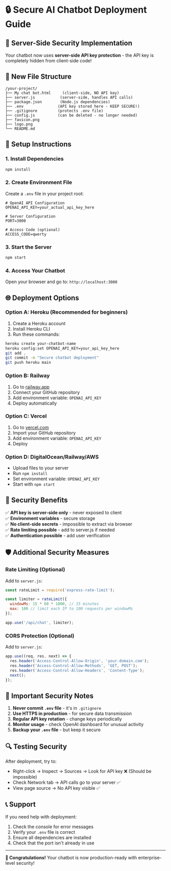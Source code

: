 # 🔒 Secure AI Chatbot Deployment Guide

## 🚀 **Server-Side Security Implementation**

Your chatbot now uses **server-side API key protection** - the API key is completely hidden from client-side code!

## 📁 **New File Structure**
```
/your-project/
├── My chat bot.html     (client-side, NO API key)
├── server.js           (server-side, handles API calls)
├── package.json        (Node.js dependencies)
├── .env               (API key stored here - KEEP SECURE!)
├── .gitignore         (protects .env file)
├── config.js          (can be deleted - no longer needed)
├── favicon.png
├── logo.png
└── README.md
```

## 🔧 **Setup Instructions**

### 1. **Install Dependencies**
```bash
npm install
```

### 2. **Create Environment File**
Create a `.env` file in your project root:
```env
# OpenAI API Configuration
OPENAI_API_KEY=your_actual_api_key_here

# Server Configuration
PORT=3000

# Access Code (optional)
ACCESS_CODE=qwerty
```

### 3. **Start the Server**
```bash
npm start
```

### 4. **Access Your Chatbot**
Open your browser and go to: `http://localhost:3000`

## 🌐 **Deployment Options**

### **Option A: Heroku (Recommended for beginners)**
1. Create a Heroku account
2. Install Heroku CLI
3. Run these commands:
```bash
heroku create your-chatbot-name
heroku config:set OPENAI_API_KEY=your_api_key_here
git add .
git commit -m "Secure chatbot deployment"
git push heroku main
```

### **Option B: Railway**
1. Go to [railway.app](https://railway.app)
2. Connect your GitHub repository
3. Add environment variable: `OPENAI_API_KEY`
4. Deploy automatically

### **Option C: Vercel**
1. Go to [vercel.com](https://vercel.com)
2. Import your GitHub repository
3. Add environment variable: `OPENAI_API_KEY`
4. Deploy

### **Option D: DigitalOcean/Railway/AWS**
- Upload files to your server
- Run `npm install`
- Set environment variable: `OPENAI_API_KEY`
- Start with `npm start`

## 🔐 **Security Benefits**

✅ **API key is server-side only** - never exposed to client  
✅ **Environment variables** - secure storage  
✅ **No client-side secrets** - impossible to extract via browser  
✅ **Rate limiting possible** - add to server.js if needed  
✅ **Authentication possible** - add user verification  

## 🛡️ **Additional Security Measures**

### **Rate Limiting** (Optional)
Add to `server.js`:
```javascript
const rateLimit = require('express-rate-limit');

const limiter = rateLimit({
  windowMs: 15 * 60 * 1000, // 15 minutes
  max: 100 // limit each IP to 100 requests per windowMs
});

app.use('/api/chat', limiter);
```

### **CORS Protection** (Optional)
Add to `server.js`:
```javascript
app.use((req, res, next) => {
  res.header('Access-Control-Allow-Origin', 'your-domain.com');
  res.header('Access-Control-Allow-Methods', 'GET, POST');
  res.header('Access-Control-Allow-Headers', 'Content-Type');
  next();
});
```

## 🚨 **Important Security Notes**

1. **Never commit `.env` file** - it's in `.gitignore`
2. **Use HTTPS in production** - for secure data transmission
3. **Regular API key rotation** - change keys periodically
4. **Monitor usage** - check OpenAI dashboard for unusual activity
5. **Backup your `.env` file** - but keep it secure

## 🔍 **Testing Security**

After deployment, try to:
- Right-click → Inspect → Sources → Look for API key ❌ (Should be impossible)
- Check Network tab → API calls go to your server ✅
- View page source → No API key visible ✅

## 📞 **Support**

If you need help with deployment:
1. Check the console for error messages
2. Verify your `.env` file is correct
3. Ensure all dependencies are installed
4. Check that the port isn't already in use

---

**🎉 Congratulations!** Your chatbot is now production-ready with enterprise-level security!

